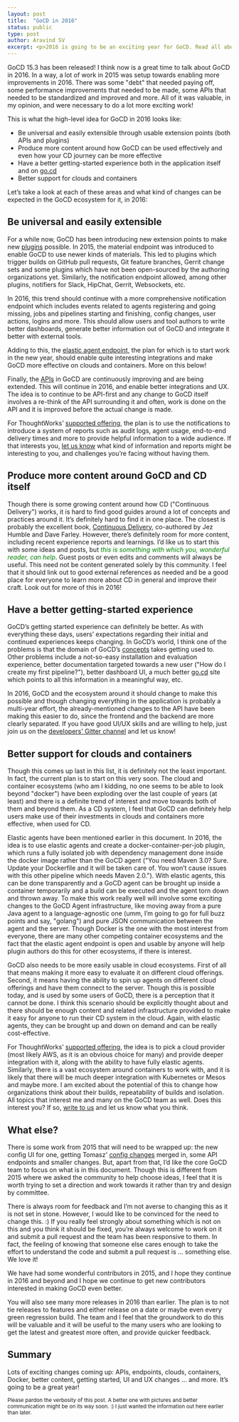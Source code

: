 ```yaml
---
layout: post
title:  "GoCD in 2016"
status: public
type: post
author: Aravind SV
excerpt: <p>2016 is going to be an exciting year for GoCD. Read all about what's being planned for it ...</p>
---
```


GoCD 15.3 has been released! I think now is a great time to talk about GoCD in
2016. In a way, a lot of work in 2015 was setup towards enabling more
improvements in 2016. There was some "debt" that needed paying off, some
performance improvements that needed to be made, some APIs that needed to be
standardized and improved and more. All of it was valuable, in my opinion, and
were necessary to do a lot more exciting work!

This is what the high-level idea for GoCD in 2016 looks like:

* Be universal and easily extensible through usable extension points (both APIs and plugins)
* Produce more content around how GoCD can be used effectively and even how your CD journey can be more effective
* Have a better getting-started experience both in the application itself and on [go.cd](https://go.cd)
* Better support for clouds and containers

<p>
Let’s take a look at each of these areas and what kind of changes can be expected in the GoCD ecosystem for it, in 2016:


## Be universal and easily extensible

For a while now, GoCD has been introducing new extension points to make new
[plugins](https://www.go.cd/community/plugins.html) possible. In 2015, the
material endpoint was introduced to enable GoCD to use newer kinds of
materials. This led to plugins which trigger builds on GitHub pull requests, Git
feature branches, Gerrit change sets and some plugins which have not been
open-sourced by the authoring organizations yet. Similarly, the notification
endpoint allowed, among other plugins, notifiers for Slack, HipChat, Gerrit,
Websockets, etc.

In 2016, this trend should continue with a more comprehensive notification
endpoint which includes events related to agents registering and going missing,
jobs and pipelines starting and finishing, config changes, user actions, logins
and more. This should allow users and tool authors to write better dashboards,
generate better information out of GoCD and integrate it better with external
tools.

Adding to this, the [elastic agent
endpoint](https://arvindsv.github.io/elastic_agents_for_gocd.html), the plan for
which is to start work in the new year, should enable quite interesting
integrations and make GoCD more effective on clouds and containers. More on this
below!

Finally, the [APIs](https://api.go.cd) in GoCD are continuously improving and are being
extended. This will continue in 2016, and enable better integrations and UX. The
idea is to continue to be API-first and any change to GoCD itself involves a
re-think of the API surrounding it and often, work is done on the API and it is
improved before the actual change is made.

For ThoughtWorks’ [supported offering](https://thoughtworks.com/go), the plan is
to use the notifications to introduce a system of reports such as audit logs,
agent usage, end-to-end delivery times and more to provide helpful information
to a wide audience. If that interests you, [let us
know](mailto:support@thoughtworks.com) what kind of information and reports
might be interesting to you, and challenges you’re facing without having them.


## Produce more content around GoCD and CD itself

Though there is some growing content around how CD ("Continuous Delivery")
works, it is hard to find good guides around a lot of concepts and practices
around it. It’s definitely hard to find it in one place. The closest is probably
the excellent book, [Continuous Delivery](http://continuousdelivery.com/),
co-authored by Jez Humble and Dave Farley. However, there’s definitely room for
more content, including recent experience reports and learnings. I’d like us to
start this with some ideas and posts, but <em>this is something with which you,
wonderful reader, can help</em>. Guest posts or even edits and comments will always
be useful. This need not be content generated solely by this community. I feel
that it should link out to good external references as needed and be a good
place for everyone to learn more about CD in general and improve their
craft. Look out for more of this in 2016!


## Have a better getting-started experience

GoCD’s getting started experience can definitely be better. As with everything
these days, users’ expectations regarding their initial and continued
experiences keeps changing. In GoCD’s world, I think one of the problems is that
the domain of GoCD’s
[concepts](http://www.go.cd/documentation/user/current/introduction/concepts_in_go.html)
takes getting used to. Other problems include a not-so-easy installation and
evaluation experience, better documentation targeted towards a new user ("How do
I create my first pipeline?"), better dashboard UI, a much better
[go.cd](https://go.cd) site which points to all this information in a meaningful
way, etc.

In 2016, GoCD and the ecosystem around it should change to make this possible
and though changing everything in the application is probably a multi-year
effort, the already-mentioned changes to the API have been making this easier to
do, since the frontend and the backend are more clearly separated. If you have
good UI/UX skills and are willing to help, just join us on the [developers'
Gitter channel](https://gitter.im/gocd/gocd) and let us know!


## Better support for clouds and containers

Though this comes up last in this list, it is definitely not the least
important. In fact, the current plan is to start on this very soon. The cloud
and container ecosystems (who am I kidding, no one seems to be able to look
beyond "docker") have been exploding over the last couple of years (at least)
and there is a definite trend of interest and move towards both of them and
beyond them. As a CD system, I feel that GoCD can definitely help users make use
of their investments in clouds and containers more effective, when used for CD.

Elastic agents have been mentioned earlier in this document. In 2016, the idea
is to use elastic agents and create a docker-container-per-job plugin, which
runs a fully isolated job with dependency management done inside the docker
image rather than the GoCD agent ("You need Maven 3.0? Sure. Update your
Dockerfile and it will be taken care of. You won’t cause issues with this other
pipeline which needs Maven 2.0."). With elastic agents, this can be done
transparently and a GoCD agent can be brought up inside a container temporarily
and a build can be executed and the agent torn down and thrown away. To make
this work really well will involve some exciting changes to the GoCD Agent
infrastructure, like moving away from a pure Java agent to a language-agnostic
one (umm, I’m going to go for full buzz points and say, "golang") and pure JSON
communication between the agent and the server. Though Docker is the one with
the most interest from everyone, there are many other competing container
ecosystems and the fact that the elastic agent endpoint is open and usable by
anyone will help plugin authors do this for other ecosystems, if there is
interest.

GoCD also needs to be more easily usable in cloud ecosystems. First of all that
means making it more easy to evaluate it on different cloud offerings. Second,
it means having the ability to spin up agents on different cloud offerings and
have them connect to the server. Though this is possible today, and is used by
some users of GoCD, there is a perception that it cannot be done. I think this
scenario should be explicitly thought about and there should be enough content
and related infrastructure provided to make it easy for anyone to run their CD
system in the cloud. Again, with elastic agents, they can be brought up and down
on demand and can be really cost-effective.

For ThoughtWorks’ [supported offering](https://thoughtworks.com/go), the idea is
to pick a cloud provider (most likely AWS, as it is an obvious choice for many)
and provide deeper integration with it, along with the ability to have fully
elastic agents. Similarly, there is a vast ecosystem around containers to work
with, and it is likely that there will be much deeper integration with
Kubernetes or Mesos and maybe more. I am excited about the potential of this to
change how organizations think about their builds, repeatability of builds and
isolation. All topics that interest me and many on the GoCD team as well. Does
this interest you? If so, [write to us](mailto:support@thoughtworks.com) and let us
know what you think.


## What else?

There is some work from 2015 that will need to be wrapped up: the new config UI
for one, getting Tomasz' [config
changes](https://github.com/gocd/gocd/issues/1133) merged in, some API endpoints
and smaller changes. But, apart from that, I’d like the core GoCD team to focus
on what is in this document. Though this is different from 2015 where we asked
the community to help choose ideas, I feel that it is worth trying to set a
direction and work towards it rather than try and design by committee.

There is always room for feedback and I’m not averse to changing this as it is
not set in stone. However, I would like to be convinced for the need to change
this. :) If you really feel strongly about something which is not on this and
you think it should be fixed, you’re always welcome to work on it and submit a
pull request and the team has been responsive to them. In fact, the feeling of
knowing that someone else cares enough to take the effort to understand the code
and submit a pull request is ... something else. We love it!

We have had some wonderful contributors in 2015, and I hope they continue in
2016 and beyond and I hope we continue to get new contributors interested in
making GoCD even better.

You will also see many more releases in 2016 than earlier. The plan is to not
tie releases to features and either release on a date or maybe even every green
regression build. The team and I feel that the groundwork to do this will be
valuable and it will be useful to the many users who are looking to get the
latest and greatest more often, and provide quicker feedback.


## Summary

Lots of exciting changes coming up: APIs, endpoints, clouds, containers, Docker,
better content, getting started, UI and UX changes ... and more. It’s going to be
a great year!

<small>Please pardon the verbosity of this post. A better one with pictures and better
communication might be on its way soon. :) I just wanted the information out here
earlier than later.</small>

<style>
  .blog p, li {
    font-weight: inherit;
  }

  em {
    color: green;
  }
</style>